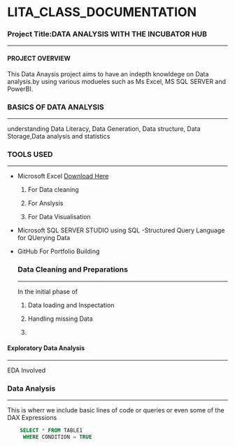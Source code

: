 # LITA_CLASS_DOCUMENTATION

### Project Title:DATA ANALYSIS WITH THE INCUBATOR HUB
---
#### PROJECT OVERVIEW
This Data Anaysis project aims to have an indepth knowldege on Data analysis.by using various modueles such as Ms Excel, MS SQL SERVER
and PowerBI.

### BASICS OF DATA ANALYSIS
---
understanding Data Literacy, Data Generation, Data structure, Data Storage,Data analysis and statistics

### TOOLS USED
---
- Microsoft Excel [Download Here](https://www.microsoft.com)
  
   1. For Data cleaning
  
   2. For Anslysis
      
   3. For Data Visualisation

- Microsoft SQL SERVER STUDIO using SQL -Structured Query Language for QUerying Data

- GitHub For Portfolio Building

  ### Data Cleaning and Preparations
  ---
  In the initial phase of 

  1. Data loading and Inspectation
  
  2.  Handling missing Data
 
  3.  
    
#### Exploratory Data Analysis
---
EDA Involved




### Data Analysis
---
This is wherr we include basic lines of code or queries or even some of the DAX Expressions

```SQL
    SELECT * FROM TABLE1
     WHERE CONDITION = TRUE
  ```

